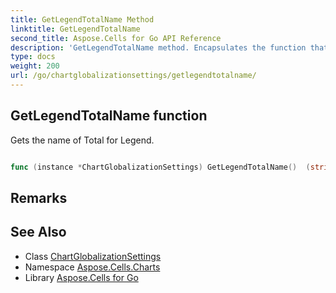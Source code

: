 ```yaml
---
title: GetLegendTotalName Method 
linktitle: GetLegendTotalName
second_title: Aspose.Cells for Go API Reference
description: 'GetLegendTotalName method. Encapsulates the function that represents getlegendtotalname in Go.'
type: docs
weight: 200
url: /go/chartglobalizationsettings/getlegendtotalname/
---
```


## GetLegendTotalName function

Gets the name of Total for Legend.

```go

func (instance *ChartGlobalizationSettings) GetLegendTotalName()  (string,  error) 

```

## Remarks


## See Also

* Class [ChartGlobalizationSettings](../)
* Namespace [Aspose.Cells.Charts](../../)
* Library [Aspose.Cells for Go](../../../)
